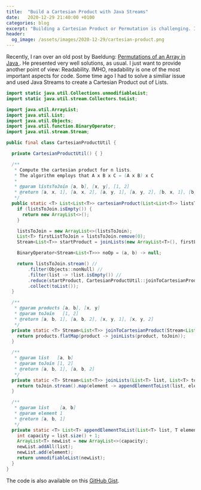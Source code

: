 ```yaml
---
title:  "Build a Cartesian Product with Java Streams"
date:   2020-12-29 21:40:00 +0100
categories: blog
excerpt: "Building a Cartesian Product or Permutation is challenging. I used Java Streams to implement a readable algorithm."
header:
  og_image: /assets/images/2020-12-29/cartesian-product.png
---
```


Recently, I ran over an old post by Baeldung: [Permutations of an Array in Java
](https://www.baeldung.com/java-array-permutations). He presented very well solutions, as usual. I just want to provide another point of view: Readability. IMHO, readability is one of the most important aspects for code. Some time ago I had to solve a similiar issue and used Java Streams to create a Cartesian Product out of Lists.


```java
import static java.util.Collections.unmodifiableList;
import static java.util.stream.Collectors.toList;

import java.util.ArrayList;
import java.util.List;
import java.util.Objects;
import java.util.function.BinaryOperator;
import java.util.stream.Stream;

public final class CartesianProductUtil {

  private CartesianProductUtil() { }

  /**
   * Compute the cartesian product for n lists.
   * The algorithm employs that A x B x C = (A x B) x C
   *
   * @param listsToJoin [a, b], [x, y], [1, 2]
   * @return [a, x, 1], [a, x, 2], [a, y, 1], [a, y, 2], [b, x, 1], [b, x, 2], [b, y, 1], [b, y, 2]
   */
  public static <T> List<List<T>> cartesianProduct(List<List<T>> listsToJoin) {
    if (listsToJoin.isEmpty()) {
      return new ArrayList<>();
    }

    listsToJoin = new ArrayList<>(listsToJoin);
    List<T> firstListToJoin = listsToJoin.remove(0);
    Stream<List<T>> startProduct = joinLists(new ArrayList<T>(), firstListToJoin);

    BinaryOperator<Stream<List<T>>> noOp = (a, b) -> null;

    return listsToJoin.stream() //
        .filter(Objects::nonNull) //
        .filter(list -> !list.isEmpty()) //
        .reduce(startProduct, CartesianProductUtil::joinToCartesianProduct, noOp) //
        .collect(toList());
  }

  /**
   * @param products [a, b], [x, y]
   * @param toJoin   [1, 2]
   * @return [a, b, 1], [a, b, 2], [x, y, 1], [x, y, 2]
   */
  private static <T> Stream<List<T>> joinToCartesianProduct(Stream<List<T>> products, List<T> toJoin) {
    return products.flatMap(product -> joinLists(product, toJoin));
  }

  /**
   * @param list   [a, b]
   * @param toJoin [1, 2]
   * @return [a, b, 1], [a, b, 2]
   */
  private static <T> Stream<List<T>> joinLists(List<T> list, List<T> toJoin) {
    return toJoin.stream().map(element -> appendElementToList(list, element));
  }

  /**
   * @param list    [a, b]
   * @param element 1
   * @return [a, b, 1]
   */
  private static <T> List<T> appendElementToList(List<T> list, T element) {
    int capacity = list.size() + 1;
    ArrayList<T> newList = new ArrayList<>(capacity);
    newList.addAll(list);
    newList.add(element);
    return unmodifiableList(newList);
  }
}
```

The code is also available on this [GitHub Gist](https://gist.github.com/ThomasPr/8e038d5ebca97261940bf1dd13d3417d).
